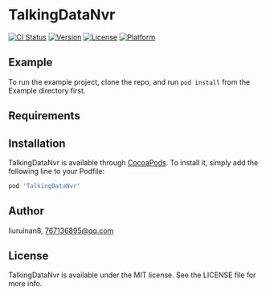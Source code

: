 # TalkingDataNvr

[![CI Status](http://img.shields.io/travis/liuruinan8/TalkingDataNvr.svg?style=flat)](https://travis-ci.org/liuruinan8/TalkingDataNvr)
[![Version](https://img.shields.io/cocoapods/v/TalkingDataNvr.svg?style=flat)](http://cocoapods.org/pods/TalkingDataNvr)
[![License](https://img.shields.io/cocoapods/l/TalkingDataNvr.svg?style=flat)](http://cocoapods.org/pods/TalkingDataNvr)
[![Platform](https://img.shields.io/cocoapods/p/TalkingDataNvr.svg?style=flat)](http://cocoapods.org/pods/TalkingDataNvr)

## Example

To run the example project, clone the repo, and run `pod install` from the Example directory first.

## Requirements

## Installation

TalkingDataNvr is available through [CocoaPods](http://cocoapods.org). To install
it, simply add the following line to your Podfile:

```ruby
pod 'TalkingDataNvr'
```

## Author

liuruinan8, 767136895@qq.com

## License

TalkingDataNvr is available under the MIT license. See the LICENSE file for more info.
